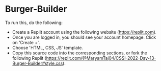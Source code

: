 # Burger-Builder
To run this, do the following:
- Create a Replit account using the following website (https://replit.com). 
- Once you are logged in, you should see your account homepage. Click on 'Create +'.
- Choose 'HTML, CSS, JS' template. 
- Copy this source code into the corresponding sections, or fork the following Replit (https://replit.com/@MaryamTaj04/CSSI-2022-Day-13-Burger-Builder#style.css). 
